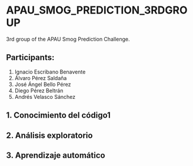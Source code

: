 # APAU_SMOG_PREDICTION_3RDGROUP
3rd group of the APAU Smog Prediction Challenge.
 
## Participants:
1. Ignacio Escribano Benavente
2. Álvaro Pérez Saldaña
3. José Ángel Bello Pérez
4. Diego Pérez Beltrán
5. Andrés Velasco Sánchez

## 1. Conocimiento del código1
## 2. Análisis exploratorio
## 3. Aprendizaje automático
